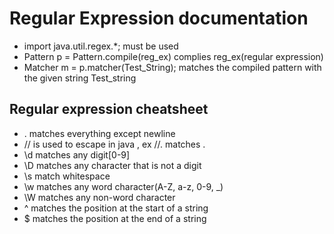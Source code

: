 # Regular Expression documentation

+ import java.util.regex.*; must be used
+ Pattern p = Pattern.compile(reg_ex) complies reg_ex(regular expression)
+ Matcher m = p.matcher(Test_String); matches the compiled pattern with the given string Test_string

## Regular expression cheatsheet

+ . matches everything except newline
+ // is used to escape in java , ex //. matches .
+ \d matches any digit[0-9]
+ \D matches any character that is not a digit
+ \s match whitespace
+ \w matches any word character(A-Z, a-z, 0-9, _)
+ \W matches any non-word character
+ ^ matches the position at the start of a string
+ $ matches the position at the end of a string